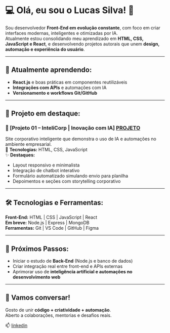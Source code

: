 # 💻 Olá, eu sou o Lucas Silva! 👋

Sou desenvolvedor **Front-End em evolução constante**, com foco em criar interfaces modernas, inteligentes e otimizadas por IA.  
Atualmente estou consolidando meu aprendizado em **HTML, CSS, JavaScript e React**, e desenvolvendo projetos autorais que unem **design, automação e experiência do usuário**.

---

## 🧠 Atualmente aprendendo:
- **React.js** e boas práticas em componentes reutilizáveis  
- **Integrações com APIs** e automações com IA  
- **Versionamento e workflows Git/GitHub**

---

## 🧩 Projeto em destaque:
### 🔹 [Projeto 01 – InteliCorp | Inovação com IA] <a href="https://github.com/LuuckySilva/PROJETO-01/tree/main">PROJETO</a>
Site corporativo inteligente que demonstra o uso de IA e automações no ambiente empresarial.  
📌 **Tecnologias:** HTML, CSS, JavaScript  
✨ **Destaques:**  
- Layout responsivo e minimalista  
- Integração de chatbot interativo  
- Formulário automatizado simulando envio para planilha  
- Depoimentos e seções com storytelling corporativo  

---

## 🛠️ Tecnologias e Ferramentas:
**Front-End:** HTML | CSS | JavaScript | React  
**Em breve:** Node.js | Express | MongoDB  
**Ferramentas:** Git | VS Code | GitHub | Figma

---

## 🌱 Próximos Passos:
- Iniciar o estudo de **Back-End** (Node.js e banco de dados)  
- Criar integração real entre front-end e APIs externas  
- Aprimorar uso de **inteligência artificial e automações no desenvolvimento web**

---

## 💬 Vamos conversar!
Gosto de unir **código + criatividade + automação**.  
Aberto a colaborações, mentorias e desafios reais.  

📫 <a href="https://www.linkedin.com/in/lucas-silva-403412a4/">linkedin</a>

